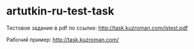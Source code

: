 # artutkin-ru-test-task

Тестовое задание в pdf по ссылке: http://task.kuzroman.com/jstest.pdf

Рабочий пример: http://task.kuzroman.com/

